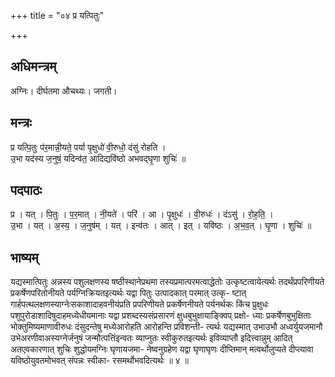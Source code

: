 +++
title = "०४ प्र यत्पितुः"

+++
## अधिमन्त्रम्
अग्निः। दीर्घतमा औचथ्यः। जगती।

## मन्त्रः
प्र यत्पि॒तुः प॑र॒मान्नी॒यते॒ पर्या पृ॒क्षुधो॑ वी॒रुधो॒ दंसु॑ रोहति ।  
उ॒भा यद॑स्य ज॒नुषं॒ यदिन्व॑त॒ आदिद्यवि॑ष्ठो अभवद्घृ॒णा शुचिः॑ ॥

## पदपाठः
प्र । यत् । पि॒तुः । प॒र॒मात् । नी॒यते॑ । परि॑ । आ । पृ॒क्षुधः॑ । वी॒रुधः॑ । दंऽसु॑ । रो॒ह॒ति॒ ।  
उ॒भा । यत् । अ॒स्य॒ । ज॒नुष॑म् । यत् । इन्व॑तः । आत् । इत् । यवि॑ष्ठः । अ॒भ॒व॒त् । घृ॒णा । शुचिः॑ ॥

## भाष्यम्
यद्यस्मात्पितुः अन्नस्य पशुलक्षणस्य षष्ठीस्थानेप्रथमा तस्यप्रमात्परमत्वाद्धेतोः उत्कृष्टत्वायेत्यर्थः तदर्थंप्रपरिणीयते प्रकर्षेणपरितोनीयते पर्यग्निक्रियतइत्यर्थः यद्वा पितुः उत्पादकात् परमात् उत्कृ- ष्टात् गार्हपत्थलक्षणस्याग्नेःसकाशादाहवनीयंप्रति प्रपरिणीयते प्रकर्षेणनीयते पर्यनर्थकः किंच प्रुक्षुधः पशुपुरोडाशादिषुदाहमध्येधीयमानाः यद्वा प्रशब्दस्यसंप्रसारणं क्षुधबुभुक्षायाङ्क्विप् प्रक्षो- ध्याः प्रकर्षेणबुभुक्षिताः भोक्तुमिष्यमाणावीरुधः दंसुदन्तेषु मध्येआरोहति आरोहन्ति प्रविशन्ती- त्यर्थः यद्यस्मात् उभाउभौ अध्वर्युयजमानौ उभेअरणीवाअस्यग्नेर्जनुषं जन्मौत्पत्तिंइन्वतः व्याप्नुतः स्वीकुरुतइत्यर्थः इविव्याप्तौ इदित्त्वान्नुम् आदित् अतएवकारणात् शुचिः शुद्धोयमग्निः घृणायजमा- नेष्वनुग्रहेण यद्वा घृणाघृणः दीप्तिमान् मत्वर्थोलुप्यते दीप्त्यावा यविष्ठोयुवतमोभवत् संपन्नः स्वीका- रसमर्थोभवदित्यर्थः ॥ ४ ॥